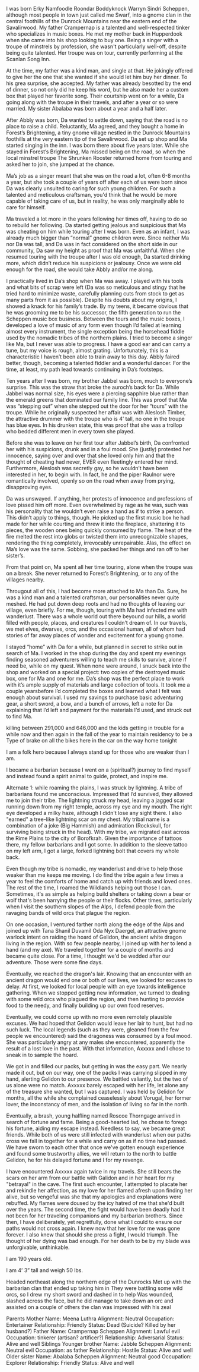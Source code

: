 I was born Erky Namfoodle Roondar Boddyknock Warryn Sindri Scheppen, although most people in town just called me Swarf, into a gnome clan in the central foothills of the Dunrock Mountains near the eastern end of the Savalirwood. My father Crampernap is a talented and well-respected tinker who specializes in music boxes. He met my mother back in Hupperdook when she came into his shop looking to buy one. Being a singer with a troupe of minstrels by profession, she wasn't particularly well-off, despite being quite talented. Her troupe was on tour, currently performing at the Scanlan Song Inn.

At the time, my father was a kind man, and single at that. He jokingly offered to give her the one that she wanted if she would let him buy her dinner. To his grea surprise, she accepted. My father was already besotted by the end of dinner, so not only did he keep his word, but he also made her a custom box that played her favorite song. Their courtship went on for a while, Da going along with the troupe in their travels, and after a year or so were married. My sister Abalaba was born about a year and a half later. 

After Abbly was born, Da wanted to settle down, saying that the road is no place to raise a child. Reluctantly, Ma agreed, and they bought a home in Forest’s Brightening, a tiny gnome village nestled in the Dunrock Mountains foothills at the very eastern tip of the Savalirwood. Da set up shop and Ma started singing in the inn. I was born there about five years later. While she stayed in Forest’s Brightening, Ma missed being on the road, so when the local minstrel troupe The Shrunken Rooster returned home from touring and asked her to join, she jumped at the chance.

Ma’s job as a singer meant that she was on the road a lot, often 6-8 months a year, but she took a couple of years off after each of us were born since Da was clearly unsuited to caring for such young children. For such a talented and meticulous craftsman, you'd think that he would be more capable of taking care of us, but in reality, he was only marginally able to care for himself. 

Ma traveled a lot more in the years following her times off, having to do so to rebuild her following. Da started getting jealous and suspicious that Ma was cheating on him while touring after I was born. Even as an infant, I was already much bigger than “normal” gnome children were. Since neither Ma nor Da was tall, and Da was in fact considered on the short side in our community, Da saw my height as proof that Ma was unfaithful. When she resumed touring with the troupe after I was old enough, Da started drinking more, which didn’t reduce his suspicions or jealousy. Once we were old enough for the road, she would take Abbly and/or me along. 

I practically lived in Da’s shop when Ma was away. I played with his tools and what bits of scrap were left (Da was so meticulous and stingy that he tried hard to minimize waste, carefully planning cuts from stock to get as many parts from it as possible). Despite his doubts about my origins, I showed a knack for his family’s trade. By my teens, it became obvious that he was grooming me to be his successor, the fifth generation to run the Scheppen music box business. Between the tours and the music boxes, I developed a love of music of any form even though I’d failed at learning almost every instrument, the single exception being the horsehead fiddle used by the nomadic tribes of the northern plains. I tried to become a singer like Ma, but I never was able to progress. I have a good ear and can carry a tune, but my voice is rough, almost grating. Unfortunately, this is a characteristic I haven’t been able to train away to this day. Abbly faired better, though, becoming a talented fiddler and a wonderful dancer. For the time, at least, my path lead towards continuing in Da’s footsteps.

Ten years after I was born, my brother Jabbel was born, much to everyone’s surprise. This was the straw that broke the auroch’s back for Da. While Jabbel was normal size, his eyes were a piercing sapphire blue rather than the emerald greens that dominated our family line. This was proof that Ma was “stepping out” when she stepped out the door for her “tours” with the troupe. While he originally suspected her affair was with Aleslosh Timber, the attractive drummer with the troupe who is 4’ tall, no one in the troupe has blue eyes. In his drunken state, this was proof that she was a trollop who bedded different men in every town she played.

Before she was to leave on her first tour after Jabbel’s birth, Da confronted her with his suspicions, drunk and in a foul mood. She (justly) protested her innocence, saying over and over that she loved only him and that the thought of cheating had never, EVER even fleetingly entered her mind. Furthermore, Aleslosh was secretly gay, so he wouldn’t have been interested in her, to begin with. In fact, he and the piper Raulnor were romantically involved, openly so on the road when away from prying, disapproving eyes.

Da was unswayed. If anything, her protests of innocence and professions of love pissed him off more. Even overwhelmed by rage as he was, such was his personality that he wouldn’t even raise a hand as if to strike a person. This didn’t apply to things, though. He picked up the first music box he had made for her while courting and threw it into the fireplace, shattering it to pieces, the wooden ones being quickly consumed by flame. The heat of the fire melted the rest into globs or twisted them into unrecognizable shapes, rendering the thing completely, irrevocably unrepairable. Alas, the effect on Ma’s love was the same. Sobbing, she packed her things and ran off to her sister’s.

From that point on, Ma spent all her time touring, alone when the troupe was on a break. She never returned to Forest’s Brightening, or to any of the villages nearby.

Througout all of this, I had become more attached to Ma than Da. Sure, he was a kind man and a talented craftsman, our personalities never quite meshed. He had put down deep roots and had no thoughts of leaving our village, even briefly. For me, though, touring with Ma had infected me with wanderlust. There was a whole world out there beyound our hills, a world filled with people, places, and creatures I couldn’t dream of. In our travels, we met elves, dwarves, orcs, and the occasional human, all of whom had stories of far away places of wonder and excitement for a young gnome.

I stayed “home” with Da for a while, but planned in secret to strike out in search of Ma. I worked in the shop during the day and spent my evenings finding seasoned adventurers willing to teach me skills to survive, alone if need be, while on my quest. When none were around, I snuck back into the shop and worked on a special project: two copies of the destroyed music box, one for Ma and one for me. Da’s shop was the perfect place to work with it’s ample supply of materials and large collection of tools. It took me a couple yearsbefore I’d completed the boxes and learned what I felt was enough about survival. I used my savings to purchase basic adventuring gear, a short sword, a bow, and a bunch of arrows, left a note for Da explaining that I’d left and payment for the materials I’d used, and struck out to find Ma.

killing between 291,000 and 646,000 and the kids getting in trouble for a while now and then again in the fall of the year to maintain residency to be a Type of brake on all the bikes here in the car on the way home tonight 

I am a folk hero because I always stand up for those who are weaker than I am.

I became a barbarian because I went on a (spiritual?) journey to find myself and instead found a spirit animal to guide, protect, and inspire me.

Alternate 1: while roaming the plains, I was struck by lightning. A tribe of barbarians found me unconscious. Impressed that I’d survived, they allowed me to join their tribe. The lightning struck my head, leaving a jagged scar running down from my right temple, across my eye and my mouth. The right eye developed a milky haze, although I didn't lose any sight there. I also "earned" a tree-like lightning scar on my chest. My tribal name is a combination of a joke (Big Hammish) and admiration (Rockskull, for surviving being struck in the head). With my tribe, we migrated east across the Rime Plains to the city of Borofkrah. Given the importance of tattoos there, my fellow barbarians and I got some. In addition to the sleeve tattoo on my left arm, I got a large, forked lightning bolt that covers my whole back.

Even though my tribe is nomadic, my wanderlust and drive to help those weaker than me keeps me moving. I do find the tribe again a few times a year to feel the comforts of home and catch up with friends and loved ones. The rest of the time, I roamed the Wildlands helping out those I can. Sometimes, it's as simple as helping build shelters or taking down a bear or wolf that's been harrying the people or their flocks. Other times, particularly when I visit the southern slopes of the Alps, I defend people from the ravaging bands of wild orcs that plague the region.

On one occasion, I ventured farther north along the edge of the Alps and joined up with Tana Shanil Duvamil Oda Nyx Daergel, an attractive gnome warlock intent on raiding the hoard of Gelidon, the ancient white dragon living in the region. With so few people nearby, I joined up with her to lend a hand (and my axe). We traveled together for a couple of months and became quite close. For a time, I thought we'd be wedded after our adventure. Those were some fine days.

Eventually, we reached the dragon's lair. Knowing that an encounter with an ancient dragon would end one or both of our lives, we looked for excuses to delay. At first, we looked for local people with an eye towards intelligence gathering. When we stopped getting new information, we turned to dealing with some wild orcs who plagued the region, and then hunting to provide food to the needy, and finally building up our own food reserves.

Eventually, we could come up with no more even remotely plausible excuses. We had hoped that Gelidon would leave her lair to hunt, but had no such luck. The local legends (such as they were, gleaned from the few people we encountered) said the dragoness was consumed by a foul mood. She was particularly angry at any males she encountered, apparently the result of a lost love in the past. With that information, Axxxxx and I chose to sneak in to sample the hoard.

We got in and filled our packs, but getting in was the easy part. We nearly made it out, but on our way, one of the packs I was carrying slipped in my hand, alerting Gelidon to our presence. We battled valiantly, but the two of us alone were no match. Axxxxx barely escaped with her life, let alone any of the treasure she wanted, but I was captured. I was held by Gelidon for months, all the while she complained ceaselessly about Vorugal, her former lover, the inconstancy of men, and the isolation of living so far in the north.

Eventually, a brash, young halfling named Roscoe Thorngage arrived in search of fortune and fame. Being a good-hearted lad, he chose to forego his fortune, aiding my escape instead. Needless to say, we became great friends. While both of us were still infected with wanderlust when our paths cross we fall in together for a while and carry on as if no time had passed. We have sworn to each other that once we've gotten enough experience and found some trustworthy allies, we will return to the north to battle Gelidon, he for his delayed fortune and I for my revenge.

I have encountered Axxxxx again twice in my travels. She still bears the scars on her arm from our battle with Galidon and in her heart for my "betrayal" in the cave. The first such encounter, I attempted to placate her and rekindle her affection, as my love for her flamed afresh upon finding her alive, but so vengeful was she that my apologies and explanations were rebuffed. My flames were doused by the icy hatred of me that she'd built over the years. The second time, the fight would have been deadly had it not been for her traveling companions and my barbarian brothers. Since then, I have deliberately, yet regretfully, done what I could to ensure our paths would not cross again. I knew now that her love for me was gone forever. I also knew that should she press a fight, I would triumph. The thought of her dying was bad enough. For her death to be by my blade was unforgivable, unthinkable.

I am 190 years old.

I am 4’ 3” tall and weigh 50 lbs.


Headed northeast along the northern edge of the Dunrocks
Met up with the barbarian clan that ended up taking him in
They were battling some wild orcs, so I drew my short sword and dashed in to help
Was wounded, slashed across the face, but he did manage to take down an orc and assisted on a couple of others
the clan was impressed with his zeal

Parents
Mother
Name: Meena Luthra
Alignment: Neutral
Occupation: Entertainer
Relationship: Friendly
Status: Dead (Suicide? Killed by her husband?)
Father
Name: Crampernap Scheppen
Alignment: Lawful evil
Occupation: tinkerer (artisan? artificer?)
Relationship: Adversarial
Status: Alive and well
Siblings
Younger brother
Name: Jabble Scheppen
Alignment: Neutral evil
Occupation: as father
Relationship: Hostile
Status: Alive and well
Older sister
Name: Abalaba Scheppen
Alignment: Neutral good
Occupation: Explorer
Relationship: Friendly
Status: Alive and well

